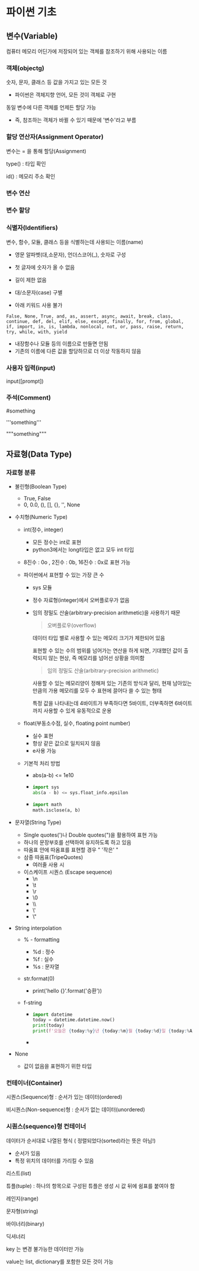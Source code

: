 # 파이썬 기초

## 변수(Variable)

컴퓨터 메모리 어딘가에 저장되어 있는 객체를 참조하기 위해 사용되는 이름

### 객체(objectg)

숫자, 문자, 클래스 등 값을 가지고 있는 모든 것

* 파이썬은 객체지향 언어, 모든 것이 객체로 구현

동일 변수에 다른 객체를 언제든 할당 가능

* 즉, 참조하는 객체가 바뀔 수 있기 때문에 '변수'라고 부름

### 할당 연산자(Assignment Operator)

변수는 = 을 통해 할당(Assignment)

type() : 타입 확인

id() : 메모리 주소 확인



### 변수 연산



### 변수 할당



### 식별자(Identifiers)

변수, 함수, 모듈, 클래스 등을 식별하는데 사용되는 이름(name)

* 영문 알파벳(대,소문자), 언더스코어(_), 숫자로 구성

* 첫 글자에 숫자가 올 수 없음

* 길이 제한 없음

* 대/소문자(case) 구별

* 아래 키워드 사용 불가

```
False, None, True, and, as, assert, async, await, break, class, continue, def, del, elif, else, except, finally, for, from, global, if, import, in, is, lambda, nonlocal, not, or, pass, raise, return, try, while, with, yield
```

* 내장함수나 모듈 등의 이름으로 만들면 안됨
* 기존의 이름에 다른 값을 할당하므로 더 이상 작동하지 않음



### 사용자 입력(input)

input([prompt])



### 주석(Comment)

#something

'''something'''

"""something"""



## 자료형(Data Type)

### 자료형 분류

* 불린형(Boolean Type)

  * True, False
  * 0, 0.0, (), [], {}, '', None

* 수치형(Numeric Type)

  * int(정수, integer)

    * 모든 정수는 int로 표현
    * python3에서는 long타입은 없고 모두 int 타입

  * 8진수 : 0o , 2진수  : 0b, 16진수 : 0x로 표현 가능

  * 파이썬에서 표현할 수 있는 가장 큰 수

    * sys 모듈

    * 정수 자료형(integer)에서 오버플로우가 없음

    * 임의 정밀도 산술(arbitrary-precision arithmetic)을 사용하기 때문

      > 오버플로우(overflow)

      데이터 타입 별로 사용할 수 있는 메모리 크기가 제한되어 있음

      표현할 수 있는 수의 범위를 넘어가는 연산을 하게 되면, 기대했던 값이 출력되지 않는 현상, 즉 메모리를 넘어선 상황을 의미함

      > 임의 정밀도 산술(arbitrary-precision arithmetic)

      사용할 수 있는 메모리양이 정해져 있는 기존의 방식과 달리, 현재 남아있는 만큼의 가용 메모리를 모두 수 표현에 끌어다 쓸 수 있는 형태

      특정 값을 나타내는데 4바이트가 부족하다면 5바이트, 더부족하면 6바이트까지 사용할 수 있게 유동적으로 운용

  * float(부동소수점, 실수, floating point number)

    * 실수 표현
    * 항상 같은 값으로 일치되지 않음
    * e사용 가능

  * 기본적 처리 방법

    * abs(a-b) <= 1e10

    * ```python
      import sys
      abs(a - b) <= sys.float_info.epsilon
      ```

    * ```python
      import math
      math.isclose(a, b)
      ```

* 문자열(String Type)

  * Single quotes(')나 Double quotes(")을 활용하여 표현 가능
  * 하나의 문장부호를 선택하여 유지하도록 하고 있음
  * 따옴표 안에 따옴표를 표현할 경우 " '작은' "
  * 삼중 따옴표(TripeQuotes)
    * 여러줄 사용 시
  * 이스케이프 시퀀스 (Escape sequence)
    * \\n
    * \\t
    * \\r
    * \\0
    * \\\
    * \\'
    * \\"

* String interpolation

  * % - formatting

    * %d : 정수
    * %f : 실수
    * %s : 문자열

  * str.format(0)

    * print('hello {}'.format('승환'))

  * f-string

    * ```python
      import datetime
      today = datetime.datetime.now()
      print(today)
      print(f'오늘은 {today:%y}년 {today:%m}월 {today:%d}일 {today:%A}')
      ```

    * 

* None

  * 값이 없음을 표현하기 위한 타입

### 컨테이너(Container)

시퀀스(Sequence)형 : 순서가 있는 데이터(ordered)

비시퀀스(Non-sequence)형 : 순서가 없는 데이터(unordered)



### 시퀀스(sequence)형 컨테이너

데이터가 순서대로 나열된 형식 ( 정렬되었다(sorted)라는 뜻은 아님!)

* 순서가 있음
* 특정 위치의 데이터를 가리킬 수 있음

리스트(list)

튜플(tuple) : 하나의 항목으로 구성된 튜플은 생성 시 값 뒤에 쉼표를 붙여야 함

레인지(range)

문자형(string)

바이너리(binary)





딕셔너리

key 는 변경 불가능한 데이터만 가능

value는 list, dictionary를 포함한 모든 것이 가능